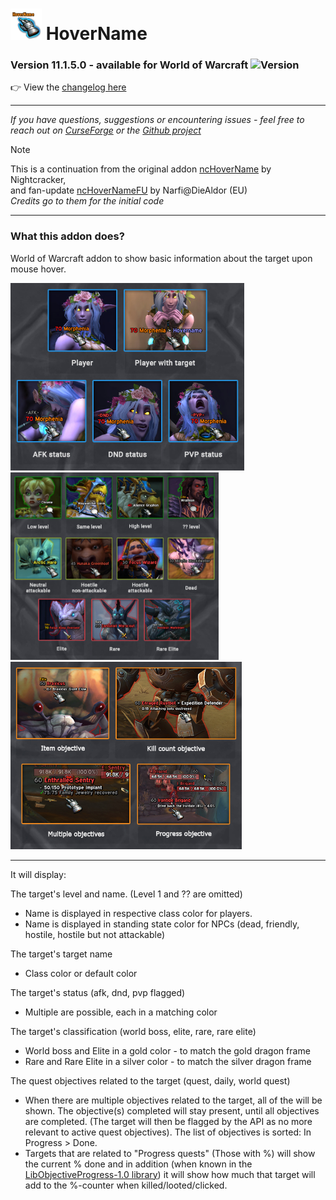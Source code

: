 # <img src="/media/hovername-icon.png" width="50" height="50"> HoverName


### Version 11.1.5.0 - available for World of Warcraft ![Version](https://img.shields.io/badge/version-11.1.5)

👉 View the [changelog here](./CHANGELOG.md)

---

_If you have questions, suggestions or encountering issues - feel free to reach out on [CurseForge](https://www.curseforge.com/wow/addons/hovername) or the [Github project](https://github.com/MorphieBlossom/wow-hovername)_

> [!NOTE]
> This is a continuation from the original addon [ncHoverName](https://www.wowinterface.com/downloads/info16012-ncHoverName.html) by Nightcracker,  
> and fan-update [ncHoverNameFU](https://www.wowinterface.com/downloads/info24902-ncHoverNameFU.html#info) by Narfi@DieAldor (EU)  
> _Credits go to them for the initial code_

---

### What this addon does?
World of Warcraft addon to show basic information about the target upon mouse hover.

<img src="/media/hovername-player.jpg" height="300"> <img src="/media/hovername-npcs.jpg" height="300"> <img src="/media/hovername-quests.jpg" height="300">

---

It will display:

The target's level and name. (Level 1 and ?? are omitted)
- Name is displayed in respective class color for players.
- Name is displayed in standing state color for NPCs (dead, friendly, hostile, hostile but not attackable)

The target's target name
- Class color or default color

The target's status (afk, dnd, pvp flagged)
- Multiple are possible, each in a matching color

The target's classification (world boss, elite, rare, rare elite)
- World boss and Elite in a gold color - to match the gold dragon frame
- Rare and Rare Elite in a silver color - to match the silver dragon frame

The quest objectives related to the target (quest, daily, world quest)
- When there are multiple objectives related to the target, all of the will be shown. The objective(s) completed will stay present, until all objectives are completed. (The target will then be flagged by the API as no more relevant to active quest objectives). The list of objectives is sorted: In Progress > Done.
- Targets that are related to "Progress quests" (Those with %) will show the current % done and in addition (when known in the [LibObjectiveProgress-1.0 library](https://www.curseforge.com/wow/addons/libobjectiveprogress-1-0)) it will show how much that target will add to the %-counter when killed/looted/clicked.